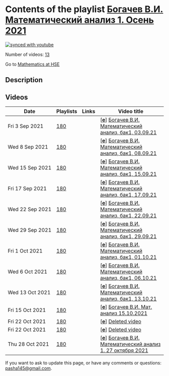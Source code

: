# Contents of the playlist [Богачев В.И. Математический анализ 1. Осень 2021](https://www.youtube.com/playlist?list=PLq3E5oubNNoB_DhM7pZCAihGmk1Fb32dw)

[![synced with youtube](https://img.shields.io/github/last-commit/mathphysschool/mathphysschool.github.io/autoupdate1?label=synced%20with%20youtube)](https://github.com/mathphysschool/mathphysschool.github.io/commits/autoupdate1)

Number of videos: [13](#videos)

Go to [Mathematics at HSE](../README.md)

## Description



## Videos

|Date|Playlists|Links|Video title|
|---|---|---|---|
| Fri&nbsp;3&nbsp;Sep&nbsp;2021 | [180](../playlists/180 "Богачев В.И. Математический анализ 1. Осень 2021") |  | [[**e**](https://studio.youtube.com/video/tunsi9ffvo4/edit "Edit")] [Богачев В.И. Математический анализ, бак1, 03.09.21](https://www.youtube.com/watch?v=tunsi9ffvo4&list=PLq3E5oubNNoB_DhM7pZCAihGmk1Fb32dw) |
| Wed&nbsp;8&nbsp;Sep&nbsp;2021 | [180](../playlists/180 "Богачев В.И. Математический анализ 1. Осень 2021") |  | [[**e**](https://studio.youtube.com/video/lYtmBftMXuo/edit "Edit")] [Богачев В.И. Математический анализ, бак1, 08.09.21](https://www.youtube.com/watch?v=lYtmBftMXuo&list=PLq3E5oubNNoB_DhM7pZCAihGmk1Fb32dw) |
| Wed&nbsp;15&nbsp;Sep&nbsp;2021 | [180](../playlists/180 "Богачев В.И. Математический анализ 1. Осень 2021") |  | [[**e**](https://studio.youtube.com/video/lu7HsnsQxQU/edit "Edit")] [Богачев В.И. Математический анализ, бак1, 15.09.21](https://www.youtube.com/watch?v=lu7HsnsQxQU&list=PLq3E5oubNNoB_DhM7pZCAihGmk1Fb32dw) |
| Fri&nbsp;17&nbsp;Sep&nbsp;2021 | [180](../playlists/180 "Богачев В.И. Математический анализ 1. Осень 2021") |  | [[**e**](https://studio.youtube.com/video/VkOipp5MKB0/edit "Edit")] [Богачев В.И. Математический анализ, бак1, 17.09.21](https://www.youtube.com/watch?v=VkOipp5MKB0&list=PLq3E5oubNNoB_DhM7pZCAihGmk1Fb32dw) |
| Wed&nbsp;22&nbsp;Sep&nbsp;2021 | [180](../playlists/180 "Богачев В.И. Математический анализ 1. Осень 2021") |  | [[**e**](https://studio.youtube.com/video/0ofWgEw85XU/edit "Edit")] [Богачев В.И. Математический анализ, бак1, 22.09.21](https://www.youtube.com/watch?v=0ofWgEw85XU&list=PLq3E5oubNNoB_DhM7pZCAihGmk1Fb32dw) |
| Wed&nbsp;29&nbsp;Sep&nbsp;2021 | [180](../playlists/180 "Богачев В.И. Математический анализ 1. Осень 2021") |  | [[**e**](https://studio.youtube.com/video/-fP_STaIjLc/edit "Edit")] [Богачев В.И. Математический анализ, бак1, 29.09.21](https://www.youtube.com/watch?v=-fP_STaIjLc&list=PLq3E5oubNNoB_DhM7pZCAihGmk1Fb32dw) |
| Fri&nbsp;1&nbsp;Oct&nbsp;2021 | [180](../playlists/180 "Богачев В.И. Математический анализ 1. Осень 2021") |  | [[**e**](https://studio.youtube.com/video/wEM3WyYvts4/edit "Edit")] [Богачев В.И. Математический анализ, бак1, 01.10.21](https://www.youtube.com/watch?v=wEM3WyYvts4&list=PLq3E5oubNNoB_DhM7pZCAihGmk1Fb32dw) |
| Wed&nbsp;6&nbsp;Oct&nbsp;2021 | [180](../playlists/180 "Богачев В.И. Математический анализ 1. Осень 2021") |  | [[**e**](https://studio.youtube.com/video/XSCC6lge4bk/edit "Edit")] [Богачев В.И. Математический анализ, бак1, 06.10.21](https://www.youtube.com/watch?v=XSCC6lge4bk&list=PLq3E5oubNNoB_DhM7pZCAihGmk1Fb32dw) |
| Wed&nbsp;13&nbsp;Oct&nbsp;2021 | [180](../playlists/180 "Богачев В.И. Математический анализ 1. Осень 2021") |  | [[**e**](https://studio.youtube.com/video/N6UXAZUdkuk/edit "Edit")] [Богачев В.И. Математический анализ, бак1, 13.10.21](https://www.youtube.com/watch?v=N6UXAZUdkuk&list=PLq3E5oubNNoB_DhM7pZCAihGmk1Fb32dw) |
| Fri&nbsp;15&nbsp;Oct&nbsp;2021 | [180](../playlists/180 "Богачев В.И. Математический анализ 1. Осень 2021") |  | [[**e**](https://studio.youtube.com/video/HrmFYrSisJo/edit "Edit")] [Богачев В.И. Мат. анализ 15.10.2021](https://www.youtube.com/watch?v=HrmFYrSisJo&list=PLq3E5oubNNoB_DhM7pZCAihGmk1Fb32dw) |
| Fri&nbsp;22&nbsp;Oct&nbsp;2021 | [180](../playlists/180 "Богачев В.И. Математический анализ 1. Осень 2021") |  | [[**e**](https://studio.youtube.com/video/i-__eRi5LgI/edit "Edit")] [Deleted video](https://www.youtube.com/watch?v=i-__eRi5LgI&list=PLq3E5oubNNoB_DhM7pZCAihGmk1Fb32dw "This video is unavailable.") |
| Fri&nbsp;22&nbsp;Oct&nbsp;2021 | [180](../playlists/180 "Богачев В.И. Математический анализ 1. Осень 2021") |  | [[**e**](https://studio.youtube.com/video/o2z7iCJsm3M/edit "Edit")] [Deleted video](https://www.youtube.com/watch?v=o2z7iCJsm3M&list=PLq3E5oubNNoB_DhM7pZCAihGmk1Fb32dw "This video is unavailable.") |
| Thu&nbsp;28&nbsp;Oct&nbsp;2021 | [180](../playlists/180 "Богачев В.И. Математический анализ 1. Осень 2021") |  | [[**e**](https://studio.youtube.com/video/iBbqhYroOKg/edit "Edit")] [Богачев В.И. Математический анализ 1. 27 октября 2021](https://www.youtube.com/watch?v=iBbqhYroOKg&list=PLq3E5oubNNoB_DhM7pZCAihGmk1Fb32dw) |


 If you want to ask to update this page, or have any comments or questions: <pasha145@gmail.com>.